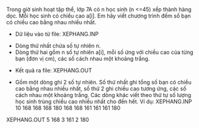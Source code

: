 Trong giờ sinh hoạt tập thể, lớp 7A có n học sinh (n <=45) xếp thành hàng
dọc. Mỗi học sinh có chiều cao a[i]. Em hãy viết chương trình đếm số bạn có chiều
cao bằng nhau nhiều nhất.
* Dữ liệu vào từ file: XEPHANG.INP
- Dòng thứ nhất chứa số tự nhiên n.
- Dòng thứ hai gồm n số tự nhiên a[i], mỗi số ứng với chiều cao của từng bạn
(đơn vị cm), các số cách nhau một khoảng trắng.
* Kết quả ra file: XEPHANG.OUT
- Gồm một dòng ghi 2 số tự nhiên. Số thứ nhất ghi tổng số bạn có chiều cao
bằng nhau nhiều nhất, số thứ 2 ghi chiều cao tương ứng, các số cách nhau một
khoảng trắng.
Các dòng khác viết theo thứ tự số lượng học sinh trùng chiều cao nhiều nhất cho đến hết.
Ví dụ:
XEPHANG.INP 
10
168 168 168 180 168 168 161 161 161 180

XEPHANG.OUT
5 168
3 161
2 180
